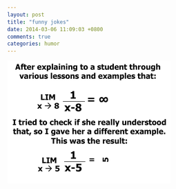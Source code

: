```yaml
---
layout: post
title: "funny jokes"
date: 2014-03-06 11:09:03 +0800
comments: true
categories: humor
---
```

<!--more-->
![jokes](/images/limits.gif)
